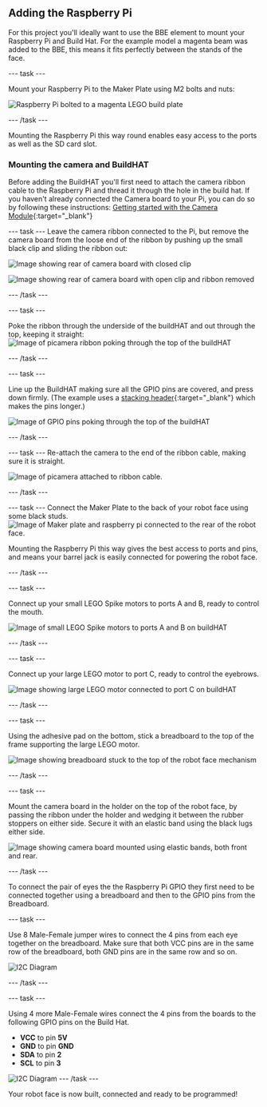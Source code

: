 ## Adding the Raspberry Pi

For this project you'll ideally want to use the BBE element to mount your Raspberry Pi and Build Hat. For the example model a magenta beam was added to the BBE, this means it fits perfectly between the stands of the face.

--- task ---

Mount your Raspberry Pi to the Maker Plate using M2 bolts and nuts:

 ![Raspberry Pi bolted to a magenta LEGO build plate](images/build_11.jpg)

--- /task ---

Mounting the Raspberry Pi this way round enables easy access to the ports as well as the SD card slot.

### Mounting the camera and BuildHAT

Before adding the BuildHAT you'll first need to attach the camera ribbon cable to the Raspberry Pi and thread it through the hole in the build hat. If you haven't already connected the Camera board to your Pi, you can do so by following these instructions: [Getting started with the Camera Module](https://projects.raspberrypi.org/en/projects/getting-started-with-picamera){:target="_blank"}

--- task ---
Leave the camera ribbon connected to the Pi, but remove the camera board from the loose end of the ribbon by pushing up the small black clip and sliding the ribbon out:

![Image showing rear of camera board with closed clip](images/build_12.jpg)

![Image showing rear of camera board with open clip and ribbon removed](images/build_13.jpg)

--- /task ---

--- task ---

Poke the ribbon through the underside of the buildHAT and out through the top, keeping it straight:
![Image of picamera ribbon poking through the top of the buildHAT](images/build_14.jpg)

--- /task ---

--- task ---

Line up the BuildHAT making sure all the GPIO pins are covered, and press down firmly. (The example uses a [stacking header](https://www.adafruit.com/product/2223){:target="_blank"} which makes the pins longer.)

![Image of GPIO pins poking through the top of the buildHAT](images/build_15.jpg)

--- /task ---

--- task ---
Re-attach the camera to the end of the ribbon cable, making sure it is straight. 

![Image of picamera attached to ribbon cable.](images/build_16.jpg)

--- /task ---

--- task ---
Connect the Maker Plate to the back of your robot face using some black studs.
![Image of Maker plate and raspberry pi connected to the rear of the robot face.](images/build_17.jpg)

Mounting the Raspberry Pi this way gives the best access to ports and pins, and means your barrel jack is easily connected for powering the robot face. 

--- /task ---

--- task ---

Connect up your small LEGO Spike motors to ports A and B, ready to control the mouth.

![Image of small LEGO Spike motors to ports A and B on buildHAT](images/build_18.jpg)

--- /task ---

--- task ---

Connect up your large LEGO motor to port C, ready to control the eyebrows.

![Image showing large LEGO motor connected to port C on buildHAT](images/build_19.jpg)

--- /task ---

--- task ---

Using the adhesive pad on the bottom, stick a breadboard to the top of the frame supporting the large LEGO motor.

![Image showing breadboard stuck to the top of the robot face mechanism](images/build_20.jpg)

--- /task ---

--- task ---

Mount the camera board in the holder on the top of the robot face, by passing the ribbon under the holder and wedging it between the rubber stoppers on either side. 
Secure it with an elastic band using the black lugs either side. 

![Image showing camera board mounted using elastic bands, both front and rear.](images/build_21.jpg)

--- /task ---

To connect the pair of eyes the the Raspberry Pi GPIO they first need to be connected together using a breadboard and then to the GPIO pins from the Breadboard.

--- task ---

Use 8 Male-Female jumper wires to connect the 4 pins from each eye together on the breadboard. Make sure that both VCC pins are in the same row of the breadboard, both GND pins are in the same row and so on. 

![I2C Diagram](images/breadboard_pins.jpg)

--- /task ---

--- task ---

Using 4 more Male-Female wires connect the 4 pins from the boards to the following GPIO pins on the Build Hat.

- **VCC** to pin **5V**
- **GND** to pin **GND**
- **SDA** to pin **2**
- **SCL** to pin **3**

![I2C Diagram](images/gpio_pins.jpg)
--- /task ---

Your robot face is now built, connected and ready to be programmed!






